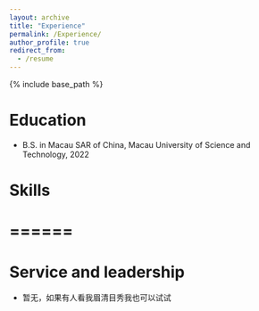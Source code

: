 ```yaml
---
layout: archive
title: "Experience"
permalink: /Experience/
author_profile: true
redirect_from:
  - /resume
---
```


{% include base_path %}

Education
======
* B.S. in Macau SAR of China, Macau University of Science and Technology, 2022

# Skills
# ======


Service and leadership
======
* 暂无，如果有人看我眉清目秀我也可以试试
